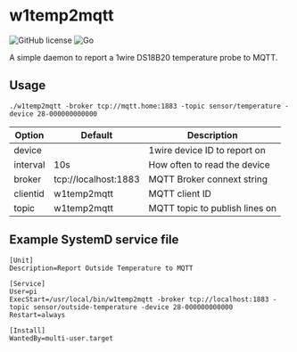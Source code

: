 # w1temp2mqtt

![GitHub license](https://img.shields.io/github/license/Noddy76/w1temp2mqtt.svg)
![Go](https://github.com/Noddy76/w1temp2mqtt/workflows/Go/badge.svg)

A simple daemon to report a 1wire DS18B20 temperature probe to MQTT.

## Usage

```
./w1temp2mqtt -broker tcp://mqtt.home:1883 -topic sensor/temperature -device 28-000000000000
```

| Option   | Default              | Description                    |
| -------- | -------------------- | ------------------------------ |
| device   |                      | 1wire device ID to report on   |
| interval | 10s                  | How often to read the device   |
| broker   | tcp://localhost:1883 | MQTT Broker connext string     |
| clientid | w1temp2mqtt          | MQTT client ID                 |
| topic    | w1temp2mqtt          | MQTT topic to publish lines on |

## Example SystemD service file

```
[Unit]
Description=Report Outside Temperature to MQTT

[Service]
User=pi
ExecStart=/usr/local/bin/w1temp2mqtt -broker tcp://localhost:1883 -topic sensor/outside-temperature -device 28-000000000000
Restart=always

[Install]
WantedBy=multi-user.target
```
